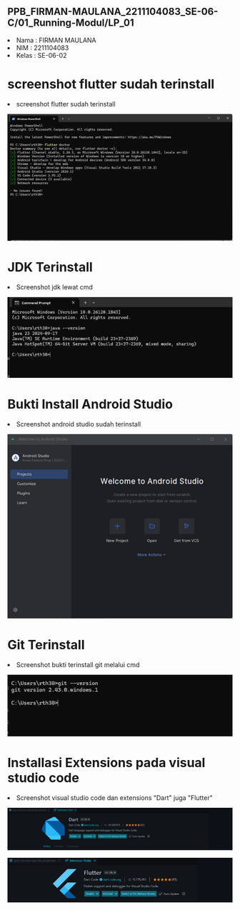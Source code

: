 
## PPB_FIRMAN-MAULANA_2211104083_SE-06-C/01_Running-Modul/LP_01

<li> Nama   : FIRMAN MAULANA
<li> NIM    : 2211104083
<li> Kelas  : SE-06-02

# screenshot flutter sudah terinstall
<li> screenshot flutter sudah terinstall

![image](img/doctor.png)

# JDK Terinstall
<li> Screenshot jdk lewat cmd

![image](img/java.png)

# Bukti Install Android Studio
<li> Screenshot android studio sudah terinstall

![image](img/android.png)

# Git Terinstall
<li> Screenshot bukti terinstall git melalui cmd

![image](img/git.png)

# Installasi Extensions pada visual studio code
<li> Screenshot visual studio code dan extensions "Dart" juga "Flutter"

![image](img/dart.png)
<br>

![iamge](img/ex.png)
